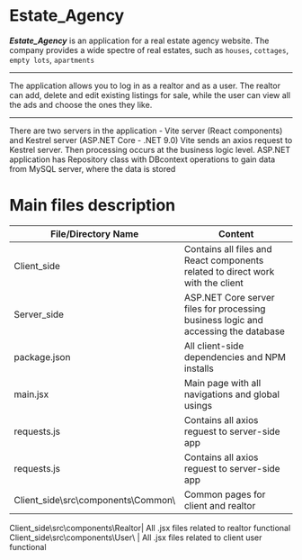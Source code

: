 Estate_Agency
=====================
***Estate_Agency*** is an application for a real estate agency website.
The company provides a wide spectre of real estates, such as `houses`, `cottages`, `empty lots`, `apartments`
***
The application allows you to log in as a realtor and as a user. The realtor can add, delete and edit existing listings for sale, while the user can view all the ads and choose the ones they like.
***
There are two servers in the application - Vite server (React components) and Kestrel server (ASP.NET Core - .NET 9.0)
Vite sends an axios request to Kestrel server. Then processing occurs at the business logic level. ASP.NET application has Repository class with DBcontext operations to gain data from MySQL server, where the data is stored

Main files description
=====================
File/Directory Name     | Content
-----------------------------------|----------------------
Client_side                        | Contains all files and React components related to direct work with the client
Server_side                        | ASP.NET Core server files for processing business logic and accessing the database
package.json                       | All client-side dependencies and NPM installs
main.jsx                           | Main page with all navigations and global usings
requests.js                        | Contains all axios reguest to server-side app
requests.js                        | Contains all axios reguest to server-side app
Client_side\src\components\Common\ | Common pages for client and realtor
Client_side\src\components\Realtor\| All .jsx files related to realtor functional
Client_side\src\components\User\   | All .jsx files related to client user functional
